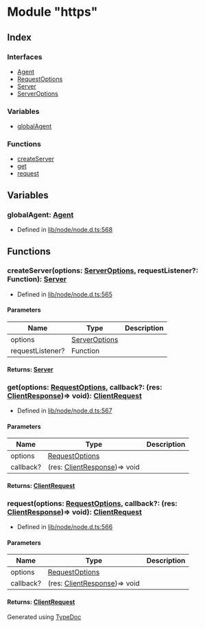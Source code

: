 # Module "https"


## Index

### Interfaces
* [Agent](../interfaces/_https_.agent.md)
* [RequestOptions](../interfaces/_https_.requestoptions.md)
* [Server](../interfaces/_https_.server.md)
* [ServerOptions](../interfaces/_https_.serveroptions.md)

### Variables
* [globalAgent](_https_.md#globalagent)

### Functions
* [createServer](_https_.md#createserver)
* [get](_https_.md#get)
* [request](_https_.md#request)

## Variables

### globalAgent: [Agent](../interfaces/_https_.agent.md)

* Defined in [lib/node/node.d.ts:568](https://github.com/kimamula/typedoc/blob/HEAD/src/lib/node/node.d.ts#L568)


## Functions

### createServer(options: [ServerOptions](../interfaces/_https_.serveroptions.md), requestListener?: Function): [Server](../interfaces/_https_.server.md)
  
* Defined in [lib/node/node.d.ts:565](https://github.com/kimamula/typedoc/blob/HEAD/src/lib/node/node.d.ts#L565)


#### Parameters

| Name | Type | Description |
| ---- | ---- | ---- |
| options | [ServerOptions](../interfaces/_https_.serveroptions.md)|  |
| requestListener? | Function|  |

#### Returns: [Server](../interfaces/_https_.server.md)

### get(options: [RequestOptions](../interfaces/_https_.requestoptions.md), callback?: (res: [ClientResponse](../interfaces/_http_.clientresponse.md))=> void): [ClientRequest](../interfaces/_http_.clientrequest.md)
  
* Defined in [lib/node/node.d.ts:567](https://github.com/kimamula/typedoc/blob/HEAD/src/lib/node/node.d.ts#L567)


#### Parameters

| Name | Type | Description |
| ---- | ---- | ---- |
| options | [RequestOptions](../interfaces/_https_.requestoptions.md)|  |
| callback? | (res: [ClientResponse](../interfaces/_http_.clientresponse.md))=> void|  |

#### Returns: [ClientRequest](../interfaces/_http_.clientrequest.md)

### request(options: [RequestOptions](../interfaces/_https_.requestoptions.md), callback?: (res: [ClientResponse](../interfaces/_http_.clientresponse.md))=> void): [ClientRequest](../interfaces/_http_.clientrequest.md)
  
* Defined in [lib/node/node.d.ts:566](https://github.com/kimamula/typedoc/blob/HEAD/src/lib/node/node.d.ts#L566)


#### Parameters

| Name | Type | Description |
| ---- | ---- | ---- |
| options | [RequestOptions](../interfaces/_https_.requestoptions.md)|  |
| callback? | (res: [ClientResponse](../interfaces/_http_.clientresponse.md))=> void|  |

#### Returns: [ClientRequest](../interfaces/_http_.clientrequest.md)


Generated using [TypeDoc](http://typedoc.io)
